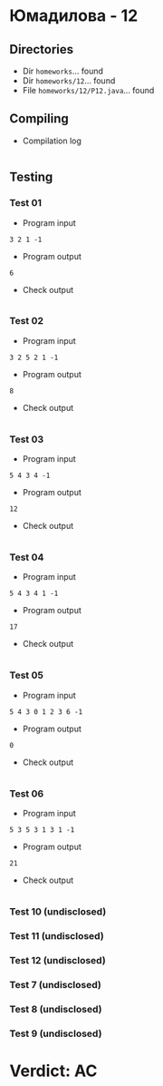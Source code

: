 # Юмадилова - 12
## Directories
- Dir `homeworks`... found
- Dir `homeworks/12`... found
- File `homeworks/12/P12.java`... found
## Compiling
- Compilation log
```

```
## Testing
### Test 01
- Program input
```
3 2 1 -1

```
- Program output
```
6
```
- Check output
```

```
### Test 02
- Program input
```
3 2 5 2 1 -1

```
- Program output
```
8
```
- Check output
```

```
### Test 03
- Program input
```
5 4 3 4 -1

```
- Program output
```
12
```
- Check output
```

```
### Test 04
- Program input
```
5 4 3 4 1 -1

```
- Program output
```
17
```
- Check output
```

```
### Test 05
- Program input
```
5 4 3 0 1 2 3 6 -1

```
- Program output
```
0
```
- Check output
```

```
### Test 06
- Program input
```
5 3 5 3 1 3 1 -1

```
- Program output
```
21
```
- Check output
```

```
### Test 10 (undisclosed)
### Test 11 (undisclosed)
### Test 12 (undisclosed)
### Test 7 (undisclosed)
### Test 8 (undisclosed)
### Test 9 (undisclosed)
# Verdict: AC
